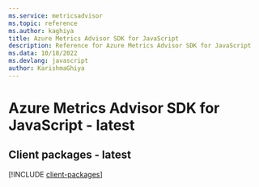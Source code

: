 ```yaml
---
ms.service: metricsadvisor
ms.topic: reference
ms.author: kaghiya
title: Azure Metrics Advisor SDK for JavaScript
description: Reference for Azure Metrics Advisor SDK for JavaScript
ms.data: 10/18/2022
ms.devlang: javascript
author: KarishmaGhiya
---
```

# Azure Metrics Advisor SDK for JavaScript - latest

## Client packages - latest
[!INCLUDE [client-packages](metrics-advisor-client-index.md)]